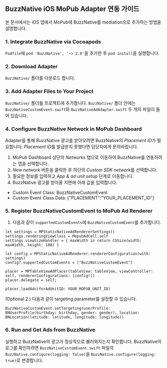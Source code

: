 ## BuzzNative iOS MoPub Adapter 연동 가이드
본 문서에서는 iOS 앱에서 MoPub에 BuzzNative를 mediation으로 추가하는 방법을 설명합니다.

### 1. Integrate BuzzNative via Cocoapods
`Podfile`에 `pod 'BuzzNative', '~> 2.0'`을 추가한 후 `pod install`을 실행합니다.

### 2. Download Adapter
`BuzzNative/` 폴더를 다운로드 합니다.

### 3. Add Adapter Files to Your Project
`BuzzNative/` 폴더를 프로젝트에 추가합니다. `BuzzNative/` 폴더 안에는 `BuzzNativeCustomEvent.swift`와 `BuzzNativeAdAdapter.swift` 두 개의 파일이 들어 있습니다.

### 4. Configure BuzzNative Network in MoPub Dashboard
Adapter를 통해 BuzzNative 광고를 받아오려면 BuzzNative의 *Placement ID*가 필요합니다. *Placement ID*를 발급받지 못했다면 담당자에게 문의바랍니다.

1. MoPub Dashboard 상단의 *Networks* 탭으로 이동하여 BuzzNative를 연동하려는 앱을 선택합니다.
2. *New network* 버튼을 클릭한 후 하단의 *Custom SDK network*를 선택합니다.
3. 필요한 정보를 입력하고 *App & ad unit setup* 단계로 이동합니다.
4. BuzzNative 광고를 받아올 지면에 아래 값을 입력합니다.
- Custom Event Class: BuzzNativeCustomEvent
- Custom Event Class Data: {"PLACEMENT":"YOUR_PLACEMENT_ID"}

### 5. Register BuzzNativeCustomEvent to MoPub Ad Renderer
1. 다음과 같이 `supportedCustomEvents`에 `BuzzNativeCustomEvent`를 추가합니다.
```
let settings = MPStaticNativeAdRendererSettings()
settings.renderingViewClass = MopubAdCell.self
settings.viewSizeHandler = { maxWidth in return CGSize(width: maxWidth, height: 180) }

let config = MPStaticNativeAdRenderer.rendererConfiguration(with: settings)
config?.supportedCustomEvents = ["BuzzNativeCustomEvent"]

placer = MPTableViewAdPlacer(tableView: tableView, viewController: self, rendererConfigurations: [config!])
placer.delegate = self;

placer.loadAds(forAdUnitID: YOUR_MOPUB_UNIT_ID)
```

(Optional 2.) 다음과 같이 targeting parameter를 설정할 수 있습니다.
```
BuzzNativeCustomEvent.setTargeting(userProfile: BNUserProfile(birthday: birthday, gender: gender), location: BNLocation(latitude: latitude, longitude: longitude))
```


### 6. Run and Get Ads from BuzzNative
실행하고 BuzzNative의 광고가 정상적으로 불러와지는지 확인합니다. BuzzNative의 로그를 확인하려면 `BuzzNativeCustomEvent.swift` 파일의 `BuzzNative.configure(logging: false)`을 `BuzzNative.configure(logging: true)`로 변경합니다.


